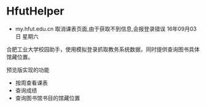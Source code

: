 # HfutHelper

* my.hfut.edu.cn 取消课表页面,由于获取不到信息,会报登录错误 16年09月03日 星期六

合肥工业大学校园助手，使用模拟登录抓取教务系统数据，同时提供查询图书具体馆藏位置。

预览版实现的功能

* 按周查看课表
* 查询成绩
* 查询图书馆书目的馆藏位置
